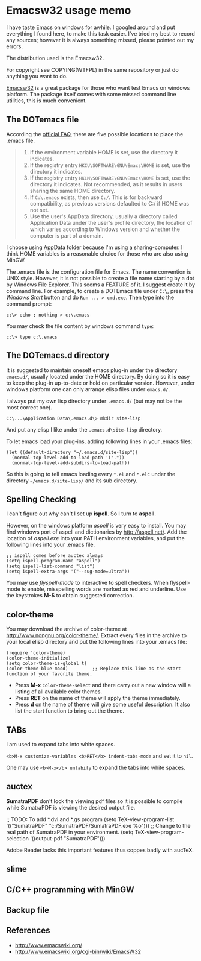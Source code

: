 Emacsw32 usage memo
===================

I have taste Emacs on windows for awhile. I googled around and put everything I found here, to make this task easier.
I've tried my best to record any sources; however it is always something missed, please pointed out my errors.

The distribution used is the Emacsw32.

For copyright see COPYING(WTFPL) in the same repository or just do anything you want to do.

[Emacsw32](http://ourcomments.org/Emacs/EmacsW32.html) is a great package for those who want test Emacs on windows platform.
The package itself comes with some missed command line utilities, this is much convenient.

The DOTemacs file
----

According the [official FAQ](http://www.gnu.org/software/emacs/windows/Installing-Emacs.html), there are five possible locations 
to place the .emacs file.

>1.    If the environment variable HOME is set, use the directory it indicates.
>2.    If the registry entry `HKCU\SOFTWARE\GNU\Emacs\HOME` is set, use the directory it indicates.
>3.    If the registry entry `HKLM\SOFTWARE\GNU\Emacs\HOME` is set, use the directory it indicates. Not recommended, as it results in users sharing the same HOME directory.
>4.    If `C:\.emacs` exists, then use `C:/`. This is for backward compatibility, as previous versions defaulted to C:/ if HOME was not set.
>5.    Use the user's AppData directory, usually a directory called Application Data under the user's profile directory, the location of which varies according to Windows version and whether the computer is part of a domain. 

I choose using AppData folder because I'm using a sharing-computer. I think HOME variables is a reasonable choice for those who are also using MinGW.

The .emacs file is the configuration file for Emacs. The name convention is UNIX style. However, it is not possible to create a file name starting by a dot by Windows File Explorer. This seems a FEATURE of it.
I suggest create it by command line. For example, to create a DOTEmacs file under `C:\`, press the *Windows Start* button and do `Run ... > cmd.exe`. Then type into the command prompt:
```
c:\> echo ; nothing > c:\.emacs
```
You may check the file content by windows command `type`:
```
c:\> type c:\.emacs
```

The DOTemacs.d directory
----

It is suggested to maintain oneself emacs plug-in under the directory `emacs.d/`, usually located under the HOME directory.
By doing so it is easy to keep the plug-in up-to-date or hold on particular version. 
However, under windows platform one can only arrange elisp files under `emacs.d/`. 

I always put my own lisp directory under `.emacs.d/` (but may not be the most correct one).

    C:\...\Application Data\.emacs.d\> mkdir site-lisp

And put any elisp I like under the `.emacs.d\site-lisp` directory.

To let emacs load your plug-ins, adding following lines in your .emacs files:

    (let ((default-directory "~/.emacs.d/site-lisp"))
      (normal-top-level-add-to-load-path '("."))
      (normal-top-level-add-subdirs-to-load-path))

So this is going to tell emacs loading every `*.el` and `*.elc` under the directory `~/emacs.d/site-lisp/` and its sub directory.

Spelling Checking
----

I can't figure out why can't I set up __ispell__. So I turn to __aspell__.

However, on the windows platform _aspell_ is very easy to install. You may find windows port of aspell and dictionaries by http://aspell.net/.
Add the location of _aspell.exe_ into your PATH environment variables, and put the following lines into your .emacs file.

    ;; ispell comes before auctex always
    (setq ispell-program-name "aspell")
    (setq ispell-list-command "list")
    (setq ispell-extra-args '("--sug-mode=ultra"))

You may use _flyspell-mode_ to interactive to spell checkers. 
When flyspell-mode is enable, misspelling words are marked as red and underline. 
Use the keystrokes <b>M-$</b> to obtain suggested correction.  

color-theme
----

You may download the archive of color-theme at http://www.nongnu.org/color-theme/.
Extract every files in the archive to your local elisp directory and put the following lines into your .emacs file:

    (require 'color-theme)
    (color-theme-initialize)
    (setq color-theme-is-global t)
    (color-theme-blue-mood)         ;; Replace this line as the start function of your favorite theme.

* Press <b>M-x</b> `color-theme-select` and there carry out a new window will a listing of all available color themes.
* Press <b>RET</b> on the name of theme will apply the theme immediately.
* Press <b>d</b> on the name of theme will give some useful description. It also list the start function to bring out the theme.

TABs
----
I am used to expand tabs into white spaces.

  `<b>M-x customize-variables <b>RET</b> indent-tabs-mode` and set it to `nil`.

One may use `<b>M-x</b> untabify` to expand the tabs into white spaces.

auctex
----

__SumatraPDF__ don't lock the viewing pdf files so it is possible to compile while SumatraPDF is viewing the desired output file. 

  ;; TODO: To add *.dvi and *.gs program
  (setq TeX-view-program-list '(("SumatraPDF" "c:/SumatraPDF/SumatraPDF.exe %o"))) ;; Change to the real path of SumatraPDF in your environment.
  (setq TeX-view-program-selection '((output-pdf "SumatraPDF")))

Adobe Reader lacks this important features thus coppes badly with aucTeX.
  

slime
----

C/C++ programming with MinGW
----

Backup file
----

References
----
* http://www.emacswiki.org/
* http://www.emacswiki.org/cgi-bin/wiki/EmacsW32